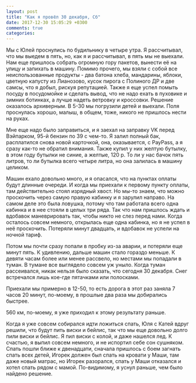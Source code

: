 ```yaml
---
layout: post
title: "Как я провёл 30 декабря, Сб"
date: 2017-12-30 15:05:29 +0300
comments: true
categories: 
---
```

Мы с Юлeй проснулись по будильнику в четыре утра. Я рассчитывал, что мы выедем в пять, но, как я и рассчитывал, в пять мы не выехали. Нам еще пришлось собрать огромную гору пакетов, вынести её на улицу и запихать в машину. Помимо прочего, мы взяли с собой все неиспользованные продукты - два батона хлеба, мандарины, яблоки, цветную капусту из Лианозово, кусок пирога с Полиного ДР и две самсы, что я добыл, рискуя репутацией. Также я еще успел помыть посуду в посудомойке и сделать вывод, что не надо ехать в пуховике и зимних ботинках, а лучше надеть ветровку и кроссовки. Решение оказалось архиверным. В 5-30 мы погрузили детей и выехали. Поля проснулась хорошо, малыш, в общем, тоже, никого не пришлось нести на руках.

Мне еще надо было заправиться, и я заехал на заправку VK перед Вэйпарком, 95-й бензин по 39 с чем-то. Я залил полный бак, расплатился снова новой карточкой, она, оказывается, с PayPass, а я сразу как-то не обратил внимания. Также купил у них желтую бутылку, в этом году бутылки не синие, а желтые, 120 р. То ли у нас бачок пять литров, то ли бутылка всего четыре литра, но она залилась в машину целиком.

Машин ехало довольно много, и я опасался, что на пунктах оплаты будут длинные очереди. И когда мы приехали к первому пункту оплаты, там действительно стоял изрядный хвост. Но мы-то знаем, что можно проскочить через самую правую кабинку и я зарулил направо. На самом деле это была ловушка, потому что там работала всего одна кабинка и в нее стояли в целых три ряда. Так что нам пришлось ждать и вдобавок маневрировать так, чтобы никто не слез перед нами. Когда осталось совсем немного, открылась еще одна кабинка, но я не успел в неё проскочить. Потеряли минут двадцать, и вдобавок не успели на ночной тариф.

Потом мы почти сразу попали в пробку из-за аварии, и потеряли еще минут пять. К удивлению, дальше машин стало гораздо меньше. К девяти часам более или менее рассвело, но местами мы попадали в туман. В тумане все выглядело совсем уж уныло. Когда туман рассеивался, никак нельзя было сказать, что сегодня 30 декабря. Снег встречался лишь кое-где пятачками или полосками.

Приехали мы примерно в 12-50, то есть дорога в этот раз заняла 7 часов 20 минут, по-моему, в прошлые два раза мы добирались быстрее.

560 км, по-моему, я уже приходил к этому результату раньше.

Когда я уже совсем собирался идти ложиться спать, Юля с Катей вдруг решили, что будут пить виски и бейлис, так что мы еще довольно долго пили виски и бейлис. Я пил виски с колой, и даже нашелся лед. К счастью, я выпил совсем немного, и не испортил себе сон сушняком. Спать пошли ближе к двенадцати, сначала пришлось с боем загнать спать всех детей, Игорек должен был спать на кровати у Маши, там даже новый матрас, но Игорек разорался, спать у Маши отказался и хотел спать рядом с мамой. По-видимому, я уснул раньше, чем было найдено решение.


